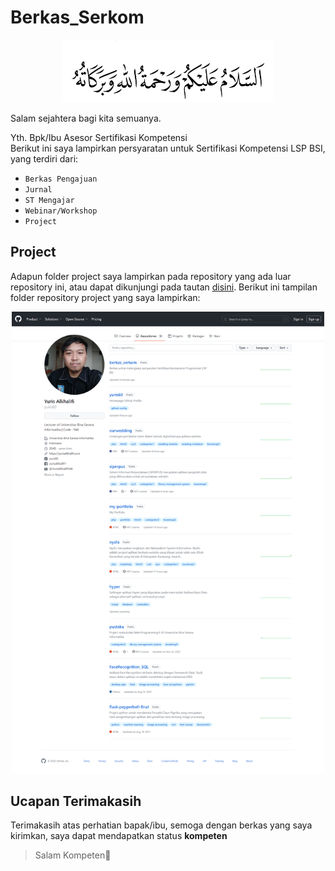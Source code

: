 # Berkas_Serkom
<p align="center">
  <img src="_image/salam.png" height="100">
</p>

Salam sejahtera bagi kita semuanya.

Yth. Bpk/Ibu Asesor Sertifikasi Kompetensi<br>
Berikut ini saya lampirkan persyaratan untuk Sertifikasi Kompetensi LSP BSI, yang terdiri dari:

- `Berkas Pengajuan`
- `Jurnal`
- `ST Mengajar`
- `Webinar/Workshop`
- `Project`

## Project
Adapun folder project saya lampirkan pada repository yang ada luar repository ini, atau dapat dikunjungi pada tautan <a href="https://github.com/yuris60?tab=repositories">disini</a>. Berikut ini tampilan folder repository project yang saya lampirkan:

<p align="center">
  <img src="_image/project.png" width="500">
</p>

## Ucapan Terimakasih
Terimakasih atas perhatian bapak/ibu, semoga dengan berkas yang saya kirimkan, saya dapat mendapatkan status <strong>kompeten</strong>

<blockquote>Salam Kompeten👋</blockquote>